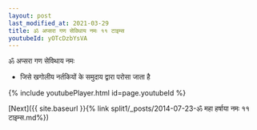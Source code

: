 ```yaml
---
layout: post
last_modified_at: 2021-03-29
title: ॐ अप्सरा गण सेविथाय नमः ११ टाइम्स
youtubeId: yOTcDzbYsVA
---
```

 
 
 ॐ अप्सरा गण सेविथाय नमः  
 
 -  जिसे खगोलीय नर्तकियों के समुदाय द्वारा परोसा जाता है 
 
  
 
  
 
 
 
 
 
 


{% include youtubePlayer.html id=page.youtubeId %}
 
[Next]({{ site.baseurl }}{% link  split1/_posts/2014-07-23-ॐ महा हर्षाया नमः ११ टाइम्स.md%})
 
